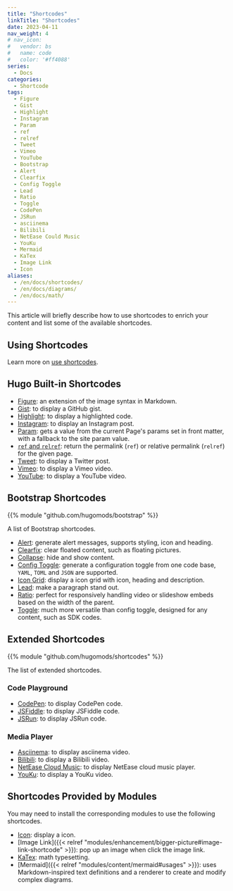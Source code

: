 ```yaml
---
title: "Shortcodes"
linkTitle: "Shortcodes"
date: 2023-04-11
nav_weight: 4
# nav_icon:
#   vendor: bs
#   name: code
#   color: '#ff4088'
series:
  - Docs
categories:
  - Shortcode
tags:
  - Figure
  - Gist
  - Highlight
  - Instagram
  - Param
  - ref
  - relref
  - Tweet
  - Vimeo
  - YouTube
  - Bootstrap
  - Alert
  - Clearfix
  - Config Toggle
  - Lead
  - Ratio
  - Toggle
  - CodePen
  - JSRun
  - asciinema
  - Bilibili
  - NetEase Could Music
  - YouKu
  - Mermaid
  - KaTex
  - Image Link
  - Icon
aliases:
  - /en/docs/shortcodes/
  - /en/docs/diagrams/
  - /en/docs/math/
---
```


This article will briefly describe how to use shortcodes to enrich your content and list some of the available shortcodes.

## Using Shortcodes

Learn more on [use shortcodes](https://gohugo.io/content-management/shortcodes/#use-shortcodes).

## Hugo Built-in Shortcodes

- [Figure](https://gohugo.io/content-management/shortcodes/#figure): an extension of the image syntax in Markdown.
- [Gist](https://gohugo.io/content-management/shortcodes/#gist): to display a GitHub gist.
- [Highlight](https://gohugo.io/content-management/shortcodes/#highlight): to display a highlighted code.
- [Instagram](https://gohugo.io/content-management/shortcodes/#instagram): to display an Instagram post.
- [Param](https://gohugo.io/content-management/shortcodes/#param): gets a value from the current Page's params set in front matter, with a fallback to the site param value.
- [`ref` and `relref`](https://gohugo.io/content-management/shortcodes/#ref-and-relref): return the permalink (`ref`) or relative permalink (`relref`) for the given page.
- [Tweet](https://gohugo.io/content-management/shortcodes/#tweet): to display a Twitter post.
- [Vimeo](https://gohugo.io/content-management/shortcodes/#vimeo): to display a Vimeo video.
- [YouTube](https://gohugo.io/content-management/shortcodes/#youtube): to display a YouTube video.

## Bootstrap Shortcodes

{{% module "github.com/hugomods/bootstrap" %}}

A list of Bootstrap shortcodes.

* [Alert](https://hugomods.com/en/bootstrap/alert/): generate alert messages, supports styling, icon and heading.
* [Clearfix](https://hugomods.com/en/bootstrap/clearfix/): clear floated content, such as floating pictures.
* [Collapse](https://hugomods.com/en/bootstrap/collapse/): hide and show content.
* [Config Toggle](https://hugomods.com/en/bootstrap/config-toggle/): generate a configuration toggle from one code base, `YAML`, `TOML` and `JSON` are supported.
* [Icon Grid](https://hugomods.com/en/bootstrap/icon-grid/): display a icon grid with icon, heading and description.
* [Lead](https://hugomods.com/en/bootstrap/lead/): make a paragraph stand out.
* [Ratio](https://hugomods.com/en/bootstrap/ratio/): perfect for responsively handling video or slideshow embeds based on the width of the parent.
* [Toggle](https://hugomods.com/en/bootstrap/toggle/): much more versatile than config toggle, designed for any content, such as SDK codes.

## Extended Shortcodes

{{% module "github.com/hugomods/shortcodes" %}}

The list of extended shortcodes.

### Code Playground

- [CodePen](https://hugomods.com/en/docs/shortcodes/codepen/): to display CodePen code.
- [JSFiddle](https://hugomods.com/en/docs/shortcodes/jsfiddle/): to display JSFiddle code.
- [JSRun](https://hugomods.com/en/docs/shortcodes/jsrun/): to display JSRun code.

### Media Player

- [Asciinema](https://hugomods.com/en/docs/shortcodes/asciinema/): to display asciinema video.
- [Bilibili](https://hugomods.com/en/docs/shortcodes/bilibili/): to display a Bilibili video.
- [NetEase Cloud Music](https://hugomods.com/en/docs/shortcodes/netease-cloud-music/): to display NetEase cloud music player.
- [YouKu](https://hugomods.com/en/docs/shortcodes/youku/): to display a YouKu video.

## Shortcodes Provided by Modules

You may need to install the corresponding modules to use the following shortcodes.

- [Icon](https://hugomods.com/en/docs/icons/#use-icons-via-shortcode): display a icon.
- [Image Link]({{< relref "modules/enhancement/bigger-picture#image-link-shortcode" >}}): pop up an image when click the image link.
- [KaTex](https://hugomods.com/en/docs/content/katex#usage): math typesetting.
- [Mermaid]({{< relref "modules/content/mermaid#usages" >}}): uses Markdown-inspired text definitions and a renderer to create and modify complex diagrams.
